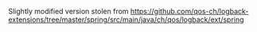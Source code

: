 Slightly modified version stolen from
https://github.com/qos-ch/logback-extensions/tree/master/spring/src/main/java/ch/qos/logback/ext/spring